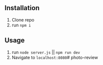 ## Installation

1. Clone repo
2. run `npm i`

## Usage

1. run `node server.js` || `npm run dev`
2. Navigate to `localhost:8080`# photo-review
